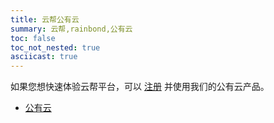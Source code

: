 ```yaml
---
title: 云帮公有云
summary: 云帮,rainbond,公有云
toc: false
toc_not_nested: true
asciicast: true
---
```


如果您想快速体验云帮平台，可以 [注册](https://sso.goodrain.com/#/register/https%253A%252F%252Fconsole.goodrain.com%252Fsso_callback) 并使用我们的公有云产品。

- <a href="https://www.goodrain.com" target="_blank">公有云</a>
